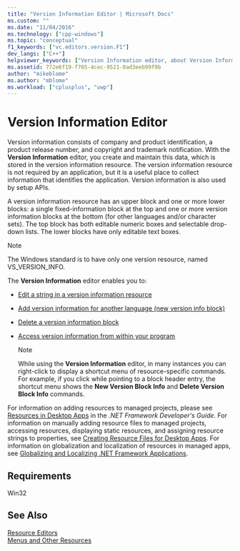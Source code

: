 ```yaml
---
title: "Version Information Editor | Microsoft Docs"
ms.custom: ""
ms.date: "11/04/2016"
ms.technology: ["cpp-windows"]
ms.topic: "conceptual"
f1_keywords: ["vc.editors.version.F1"]
dev_langs: ["C++"]
helpviewer_keywords: ["Version Information editor, about Version Information editor", "editors, Version Information", "resource editors, Version Information editor"]
ms.assetid: 772e6f19-f765-4cec-9521-0ad3eeb99f9b
author: "mikeblome"
ms.author: "mblome"
ms.workload: ["cplusplus", "uwp"]
---
```

# Version Information Editor
Version information consists of company and product identification, a product release number, and copyright and trademark notification. With the **Version Information** editor, you create and maintain this data, which is stored in the version information resource. The version information resource is not required by an application, but it is a useful place to collect information that identifies the application. Version information is also used by setup APIs.  
  
 A version information resource has an upper block and one or more lower blocks: a single fixed-information block at the top and one or more version information blocks at the bottom (for other languages and/or character sets). The top block has both editable numeric boxes and selectable drop-down lists. The lower blocks have only editable text boxes.  
  
> [!NOTE]
>  The Windows standard is to have only one version resource, named VS_VERSION_INFO.  
  
 The **Version Information** editor enables you to:  
  
-   [Edit a string in a version information resource](../windows/editing-a-string-in-a-version-information-resource.md)  
  
-   [Add version information for another language (new version info block)](../windows/adding-version-information-for-another-language.md)  
  
-   [Delete a version information block](../windows/deleting-a-version-information-block.md)  
  
-   [Access version information from within your program](../windows/accessing-version-information-from-within-your-program.md)  
  
    > [!NOTE]
    >  While using the **Version Information** editor, in many instances you can right-click to display a shortcut menu of resource-specific commands. For example, if you click while pointing to a block header entry, the shortcut menu shows the **New Version Block Info** and **Delete Version Block Info** commands.  
  
 For information on adding resources to managed projects, please see [Resources in Desktop Apps](/dotnet/framework/resources/index) in the *.NET Framework Developer's Guide*. For information on manually adding resource files to managed projects, accessing resources, displaying static resources, and assigning resource strings to properties, see [Creating Resource Files for Desktop Apps](/dotnet/framework/resources/creating-resource-files-for-desktop-apps). For information on globalization and localization of resources in managed apps, see [Globalizing and Localizing .NET Framework Applications](/dotnet/standard/globalization-localization/index).  
  
## Requirements  
 Win32  
  
## See Also  
 [Resource Editors](../windows/resource-editors.md)   
 [Menus and Other Resources](http://msdn.microsoft.com/library/windows/desktop/ms632583.aspx)